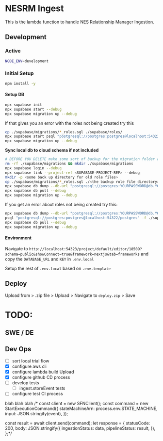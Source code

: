 # NESRM Ingest

This is the lambda function to handle NES Relationship Manager Ingestion.

## Development

### Active

```bash
NODE_ENV=development
```

### Initial Setup

```bash
npm install -y
```

#### Setup DB

```bash
npx supabase init
npx supabase start --debug
npx supabase migration up --debug
```

If that gives you an error with the roles not being created try this

```bash
cp ./supabase/migrations/*_roles.sql ./supabase/roles/
npx supabase start psql "postgresql://postgres:postgres@localhost:54322/postgres" -f supabase/roles/<PICK THE LATEST OR RUN THIS MULTIPLE TIMES FOR THEM ALL>_roles.sql --debug
npx supabase migration up --debug
```

**Sync local db to cloud schema if not included**

```bash
# BEFORE YOU DELETE make some sort of backup for the migration folder and copy contents there then
rm -rf ./supabase/migrations && mkdir ./supabase/migrations
npx supabase login --debug
npx supabase link --project-ref <SUPABASE-PROJECT-REF> --debug
mkdir -p <some back up directory for old role files>
cp ./supabase/migrations/*_roles.sql ./<the backup role file directory>
npx supabase db dump --db-url "postgresql://postgres:YOURPASSWORD@db.YOUR_REF.supabase.co:5432/postgres" -f supabase/migrations/<TODAYS-YYYY><MM><DD><HH><MN>roles.sql --role-only --debug
npx supabase db pull --debug
npx supabase migration up --debug
```

If you get an error about roles not being created try this:

```bash
npx supabase db dump --db-url "postgresql://postgres:YOURPASSWORD@db.YOUR_REF.supabase.co:5432/postgres" -f supabase/migrations/<TODAYS-YYYY><MM><DD><HH><MN>roles.sql --role-only --debug
psql "postgresql://postgres:postgres@localhost:54322/postgres" -f ./supabase/migrations<TODAYS-YYYY><MM><DD><HH><MN>roles.sql
npx supabase db pull --debug
npx supabase migration up --debug

```

#### Environment

Navigate to `http://localhost:54323/project/default/editor/18509?schema=public&showConnect=true&framework=nextjs&tab=frameworks` and copy the `DATABASE_URL` and `KEY` in `.env.local`

Setup the rest of `.env.local` based on `.env.template`

## Deploy

Upload from > .zip file > Upload > Navigate to `deploy.zip` > Save

# TODO:

## SWE / DE

## Dev Ops

- [ ] sort local trial flow
- [x] configure aws cli
- [x] configure lambda build Upload
- [x] configure github CD process
- [ ] develop tests
  - [ ] ingest.storeEvent tests
- [ ] configure test CI process

blah blah blah
/\*
const client = new SFNClient();
const command = new StartExecutionCommand({
stateMachineArn: process.env.STATE_MACHINE,
input: JSON.stringify(event),
});

const result = await client.send(command);
let response = {
statusCode: 200,
body: JSON.stringify({
ingestionStatus: data,
pipelineStatus: result,
}),
};\*/
